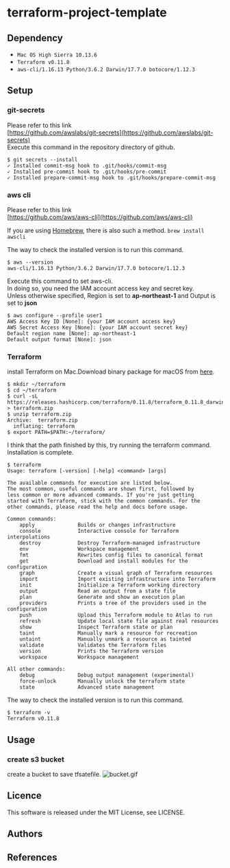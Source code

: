 # terraform-project-template

## Dependency
- `Mac OS High Sierra 10.13.6`
- `Terraform v0.11.8`
- `aws-cli/1.16.13 Python/3.6.2 Darwin/17.7.0 botocore/1.12.3`

## Setup
### git-secrets
Please refer to this link  
[https://github.com/awslabs/git-secrets](https://github.com/awslabs/git-secrets)  
Execute this command in the repository directory of github.
```
$ git secrets --install
✓ Installed commit-msg hook to .git/hooks/commit-msg
✓ Installed pre-commit hook to .git/hooks/pre-commit
✓ Installed prepare-commit-msg hook to .git/hooks/prepare-commit-msg
```

### aws cli
Please refer to this link  
[https://github.com/aws/aws-cli](https://github.com/aws/aws-cli)

If you are using [Homebrew](https://brew.sh/), there is also such a method.
`brew install awscli`

The way to check the installed version is to run this command.
```
$ aws --version
aws-cli/1.16.13 Python/3.6.2 Darwin/17.7.0 botocore/1.12.3
```

Execute this command to set aws-cli.  
In doing so, you need the IAM account access key and secret key.  
Unless otherwise specified, Region is set to **ap-northeast-1** and Output is set to **json**
```
$ aws configure --profile user1
AWS Access Key ID [None]: {your IAM account access key}
AWS Secret Access Key [None]: {your IAM account secret key}
Default region name [None]: ap-northeast-1
Default output format [None]: json
```

### Terraform
install Terraform on Mac.Download binary package for macOS from [here](https://www.terraform.io/downloads.html).
```
$ mkdir ~/terraform
$ cd ~/terraform
$ curl -sL https://releases.hashicorp.com/terraform/0.11.8/terraform_0.11.8_darwin_amd64.zip > terraform.zip
$ unzip terraform.zip
Archive:  terraform.zip
  inflating: terraform
$ export PATH=$PATH:~/terraform/
```

I think that the path finished by this, try running the terraform command. Installation is complete.
```
$ terraform
Usage: terraform [-version] [-help] <command> [args]

The available commands for execution are listed below.
The most common, useful commands are shown first, followed by
less common or more advanced commands. If you're just getting
started with Terraform, stick with the common commands. For the
other commands, please read the help and docs before usage.

Common commands:
    apply              Builds or changes infrastructure
    console            Interactive console for Terraform interpolations
    destroy            Destroy Terraform-managed infrastructure
    env                Workspace management
    fmt                Rewrites config files to canonical format
    get                Download and install modules for the configuration
    graph              Create a visual graph of Terraform resources
    import             Import existing infrastructure into Terraform
    init               Initialize a Terraform working directory
    output             Read an output from a state file
    plan               Generate and show an execution plan
    providers          Prints a tree of the providers used in the configuration
    push               Upload this Terraform module to Atlas to run
    refresh            Update local state file against real resources
    show               Inspect Terraform state or plan
    taint              Manually mark a resource for recreation
    untaint            Manually unmark a resource as tainted
    validate           Validates the Terraform files
    version            Prints the Terraform version
    workspace          Workspace management

All other commands:
    debug              Debug output management (experimental)
    force-unlock       Manually unlock the terraform state
    state              Advanced state management
```

The way to check the installed version is to run this command.
```
$ terraform -v
Terraform v0.11.8
```


## Usage
### create s3 bucket
create a bucket to save tfsatefile.
![bucket.gif](https://github.com/monstar-lab/terraform-project-template/blob/master/files/bucket.gif)

## Licence
This software is released under the MIT License, see LICENSE.

## Authors

## References
